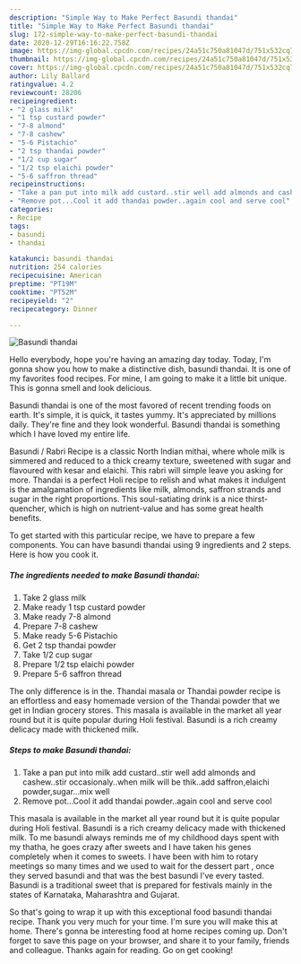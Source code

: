 ```yaml
---
description: "Simple Way to Make Perfect Basundi thandai"
title: "Simple Way to Make Perfect Basundi thandai"
slug: 172-simple-way-to-make-perfect-basundi-thandai
date: 2020-12-29T16:16:22.758Z
image: https://img-global.cpcdn.com/recipes/24a51c750a81047d/751x532cq70/basundi-thandai-recipe-main-photo.jpg
thumbnail: https://img-global.cpcdn.com/recipes/24a51c750a81047d/751x532cq70/basundi-thandai-recipe-main-photo.jpg
cover: https://img-global.cpcdn.com/recipes/24a51c750a81047d/751x532cq70/basundi-thandai-recipe-main-photo.jpg
author: Lily Ballard
ratingvalue: 4.2
reviewcount: 28206
recipeingredient:
- "2 glass milk"
- "1 tsp custard powder"
- "7-8 almond"
- "7-8 cashew"
- "5-6 Pistachio"
- "2 tsp thandai powder"
- "1/2 cup sugar"
- "1/2 tsp elaichi powder"
- "5-6 saffron thread"
recipeinstructions:
- "Take a pan put into milk add custard..stir well add almonds and cashew..stir occasionaly..when milk will be thik..add saffron,elaichi powder,sugar...mix well"
- "Remove pot...Cool it add thandai powder..again cool and serve cool"
categories:
- Recipe
tags:
- basundi
- thandai

katakunci: basundi thandai 
nutrition: 254 calories
recipecuisine: American
preptime: "PT19M"
cooktime: "PT52M"
recipeyield: "2"
recipecategory: Dinner

---
```



![Basundi thandai](https://img-global.cpcdn.com/recipes/24a51c750a81047d/751x532cq70/basundi-thandai-recipe-main-photo.jpg)

Hello everybody, hope you're having an amazing day today. Today, I'm gonna show you how to make a distinctive dish, basundi thandai. It is one of my favorites food recipes. For mine, I am going to make it a little bit unique. This is gonna smell and look delicious.

Basundi thandai is one of the most favored of recent trending foods on earth. It's simple, it is quick, it tastes yummy. It's appreciated by millions daily. They're fine and they look wonderful. Basundi thandai is something which I have loved my entire life.

Basundi / Rabri Recipe is a classic North Indian mithai, where whole milk is simmered and reduced to a thick creamy texture, sweetened with sugar and flavoured with kesar and elaichi. This rabri will simple leave you asking for more. Thandai is a perfect Holi recipe to relish and what makes it indulgent is the amalgamation of ingredients like milk, almonds, saffron strands and sugar in the right proportions. This soul-satiating drink is a nice thirst-quencher, which is high on nutrient-value and has some great health benefits.


To get started with this particular recipe, we have to prepare a few components. You can have basundi thandai using 9 ingredients and 2 steps. Here is how you cook it.

<!--inarticleads1-->

##### The ingredients needed to make Basundi thandai:

1. Take 2 glass milk
1. Make ready 1 tsp custard powder
1. Make ready 7-8 almond
1. Prepare 7-8 cashew
1. Make ready 5-6 Pistachio
1. Get 2 tsp thandai powder
1. Take 1/2 cup sugar
1. Prepare 1/2 tsp elaichi powder
1. Prepare 5-6 saffron thread


The only difference is in the. Thandai masala or Thandai powder recipe is an effortless and easy homemade version of the Thandai powder that we get in Indian grocery stores. This masala is available in the market all year round but it is quite popular during Holi festival. Basundi is a rich creamy delicacy made with thickened milk. 

<!--inarticleads2-->

##### Steps to make Basundi thandai:

1. Take a pan put into milk add custard..stir well add almonds and cashew..stir occasionaly..when milk will be thik..add saffron,elaichi powder,sugar...mix well
1. Remove pot...Cool it add thandai powder..again cool and serve cool


This masala is available in the market all year round but it is quite popular during Holi festival. Basundi is a rich creamy delicacy made with thickened milk. To me basundi always reminds me of my childhood days spent with my thatha, he goes crazy after sweets and I have taken his genes completely when it comes to sweets. I have been with him to rotary meetings so many times and we used to wait for the dessert part , once they served basundi and that was the best basundi I&#39;ve every tasted. Basundi is a traditional sweet that is prepared for festivals mainly in the states of Karnataka, Maharashtra and Gujarat. 

So that's going to wrap it up with this exceptional food basundi thandai recipe. Thank you very much for your time. I'm sure you will make this at home. There's gonna be interesting food at home recipes coming up. Don't forget to save this page on your browser, and share it to your family, friends and colleague. Thanks again for reading. Go on get cooking!
